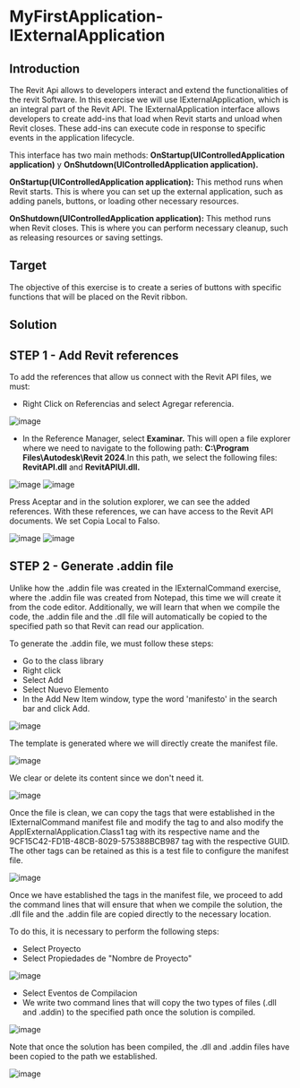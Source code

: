 # MyFirstApplication-IExternalApplication

## Introduction

The Revit Api allows to developers interact and extend the functionalities of the revit Software.
In this exercise we will use IExternalApplication, which is an integral part of the Revit API. The IExternalApplication interface allows developers to create add-ins that load when Revit starts and unload when Revit closes. These add-ins can execute code in response to specific events in the application lifecycle.

This interface has two main methods: **OnStartup(UIControlledApplication application)** y **OnShutdown(UIControlledApplication application).**

**OnStartup(UIControlledApplication application):** This method runs when Revit starts. This is where you can set up the external application, such as adding panels, buttons, or loading other necessary resources.

**OnShutdown(UIControlledApplication application):** This method runs when Revit closes. This is where you can perform necessary cleanup, such as releasing resources or saving settings.

## Target

The objective of this exercise is to create a series of buttons with specific functions that will be placed on the Revit ribbon.

## Solution

## STEP 1 - Add Revit references

  To add the references that allow us connect with the Revit API files, we must:

   - Right Click on Referencias and select Agregar referencia.

   ![image](https://github.com/AndresF-SanchezG/MyFirstApplication-IExternalCommand/assets/113924667/05a8a1c5-4548-40cc-a864-8c24cdfe16ff)

   - In the Reference Manager, select **Examinar.** This will open a file explorer where we need to navigate to the following path: **C:\Program Files\Autodesk\Revit 2024**.In this path,     we select the following files: **RevitAPI.dll** and **RevitAPIUI.dll.**
     

   ![image](https://github.com/AndresF-SanchezG/MyFirstApplication-IExternalCommand/assets/113924667/eac18fe8-e9c0-48f2-8ca7-498642c83b46)
   ![image](https://github.com/AndresF-SanchezG/MyFirstApplication-IExternalCommand/assets/113924667/a3f9794a-5cc8-460e-8df7-5a6016829cec)

  Press Aceptar and in the solution explorer, we can see the added references. With these references, we can have access to the Revit API documents. We set Copia Local to Falso.

   ![image](https://github.com/AndresF-SanchezG/MyFirstApplication-IExternalCommand/assets/113924667/7731dd67-77fc-4468-88b4-429e7cf62f20)
   ![image](https://github.com/AndresF-SanchezG/MyFirstApplication-IExternalCommand/assets/113924667/fa183e5a-76b1-47e3-8e47-952f555de233)
   
## STEP 2 - Generate .addin file

Unlike how the .addin file was created in the IExternalCommand exercise, where the .addin file was created from Notepad, this time we will create it from the code editor. Additionally, we will learn that when we compile the code, the .addin file and the .dll file will automatically be copied to the specified path so that Revit can read our application.

To generate the .addin file, we must follow these steps:

  - Go to the class library
  - Right click
  - Select Add
  - Select Nuevo Elemento
  - In the Add New Item window, type the word 'manifesto' in the search bar and click Add.
    
  ![image](https://github.com/user-attachments/assets/38ff9d2e-2082-4a1e-9259-0efe571ce9bd)

  The template is generated where we will directly create the manifest file.

  ![image](https://github.com/user-attachments/assets/b3a21bfe-8708-46d6-b88f-fdc28a639c04)

  We clear or delete its content since we don't need it.

  ![image](https://github.com/user-attachments/assets/68b6d929-49f8-44d5-bb3d-e221453fe996)

  Once the file is clean, we can copy the tags that were established in the IExternalCommand manifest file and modify the <AddIn Type="Command"> tag to <AddIn Type="Application"> and also modify the <FullClassName>AppIExternalApplication.Class1</FullClassName> tag with its respective name and the <ClientId>9CF15C42-FD1B-48CB-8029-575388BCB987</ClientId> tag with the respective GUID. The other tags can be retained as this is a test file to configure the manifest file.

  ![image](https://github.com/user-attachments/assets/7bb9ac11-7e70-4a77-b6b5-0e6c1a1092c5)

  Once we have established the tags in the manifest file, we proceed to add the command lines that will ensure that when we compile the solution, the .dll file and the .addin file are copied directly to the necessary location.

  To do this, it is necessary to perform the following steps:

  - Select Proyecto
  - Select Propiedades de "Nombre de Proyecto" 

  ![image](https://github.com/user-attachments/assets/adb96f01-f5de-4f27-b91f-9033931b79c5)
  
  - Select Eventos de Compilacion
  - We write two command lines that will copy the two types of files (.dll and .addin) to the specified path once the solution is compiled.

  ![image](https://github.com/user-attachments/assets/6a4ab4b0-77a3-4877-8e7f-016af5e4c9f3)

  Note that once the solution has been compiled, the .dll and .addin files have been copied to the path we established.

  ![image](https://github.com/user-attachments/assets/3cd23aa6-8fed-4242-9f42-32f3f933d1cf)








